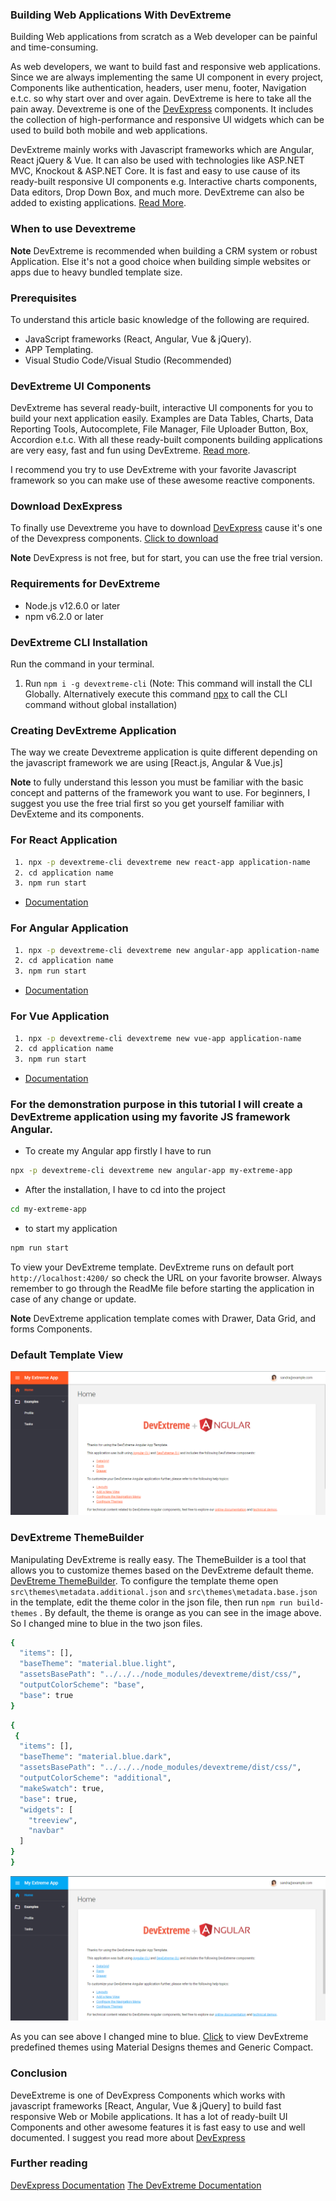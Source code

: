 ### Building Web Applications With DevExtreme

Building Web applications from scratch as a Web developer can be painful and time-consuming.

As web developers, we want to build fast and responsive web applications. Since we are always implementing the same UI component in every project, Components like authentication, headers, user menu, footer, Navigation e.t.c. so why start over and over again. DevExtreme is here to take all the pain away. Devextreme is one of the [DevExpress](https://www.devexpress.com/) components. It includes the collection of high-performance and responsive UI widgets which can be used to build both mobile and web applications.

DevExtreme mainly works with Javascript frameworks which are Angular, React jQuery & Vue. It can also be used with technologies like ASP.NET MVC, Knockout & ASP.NET Core. It is fast and easy to use cause of its ready-built responsive UI components e.g. Interactive charts components, Data editors, Drop Down Box, and much more. DevExtreme can also be added to existing applications. [Read More](https://js.devexpress.com/). 

### When to use Devextreme
**Note** DevExtreme is recommended when building a CRM system or robust Application. Else it's not a good choice when building simple websites or apps due to heavy bundled template size. 

### Prerequisites
To understand this article basic knowledge of the following are required.
- JavaScript frameworks (React, Angular, Vue & jQuery).
- APP Templating.
- Visual Studio Code/Visual Studio (Recommended)

### DevExtreme UI Components
DevExtreme has several ready-built, interactive UI components for you to build your next application easily. Examples are Data Tables, Charts, Data Reporting Tools, Autocomplete, File Manager, File Uploader  Button, Box, Accordion e.t.c. With all these ready-built components building applications are very easy, fast and fun using DevExtreme.  [Read more](https://js.devexpress.com/Documentation/Guide/UI_Components/).

I recommend you try to use DevExtreme with your favorite Javascript framework so you can make use of these awesome reactive components.

### Download DexExpress
To finally use Devextreme you have to download [DevExpress](https://www.devexpress.com/) cause it's one of the Devexpress components. [Click to download](https://js.devexpress.com/Download/)

**Note** DevExpress is not free, but for start, you can use the free trial version.

### Requirements for DevExtreme
- Node.js v12.6.0 or later
- npm v6.2.0 or later

### DevExtreme CLI Installation
Run the command in your terminal.
1. Run `npm i -g devextreme-cli` (Note: This command will install the CLI Globally. Alternatively execute this command [npx](https://www.npmjs.com/) to call the CLI command without global installation)

### Creating DevExtreme Application
The way we create Devextreme application is quite different depending on the javascript framework we are using [React.js, Angular & Vue.js]

**Note** to fully understand this lesson you must be familiar with the basic concept and patterns of the framework you want to use. For beginners, I suggest you use the free trial first so you get yourself familiar with DevExteme and its components.

### For React Application
```bash
 1. npx -p devextreme-cli devextreme new react-app application-name
 2. cd application name
 3. npm run start
```
- [Documentation](https://js.devexpress.com/Documentation/Guide/React_Components/Create_a_DevExtreme_Application/)

### For Angular Application
```bash
 1. npx -p devextreme-cli devextreme new angular-app application-name
 2. cd application name
 3. npm run start
```
- [Documentation](https://js.devexpress.com/Documentation/Guide/Angular_Components/Getting_Started/Create_a_DevExtreme_Application/)

### For Vue Application
```bash
 1. npx -p devextreme-cli devextreme new vue-app application-name
 2. cd application name
 3. npm run start
```
- [Documentation](https://js.devexpress.com/Documentation/Guide/Vue_Components/Create_a_DevExtreme_Application/)

### For the demonstration purpose in this tutorial I will create a DevExtreme application using my favorite JS framework Angular.

- To create my Angular app firstly I have to run 
```bash
npx -p devextreme-cli devextreme new angular-app my-extreme-app

```
- After the installation, I have to cd into the project
```bash
cd my-extreme-app

```
- to start my application
```bash
npm run start

```
To view your DevExtreme template. DevExtreme runs on default port `http://localhost:4200/` so check the URL on your favorite browser. Always remember to go through the ReadMe file before starting the application in case of any change or update. 

**Note** DevExtreme application template comes with Drawer, Data Grid, and forms Components.

### Default Template View

![image info](image1.png)

### DevExtreme ThemeBuilder
Manipulating DevExtreme is really easy. The ThemeBuilder is a tool that allows you to customize themes based on the DevExtreme default theme. [DevEtreme ThemeBuilder](https://devexpress.github.io/ThemeBuilder/).
 To configure the template theme open `src\themes\metadata.additional.json` and `src\themes\metadata.base.json` in the template,  edit the theme color in the json file, then run `npm run build-themes` . By default, the theme is orange as you can see in the image above. So I changed mine to blue in the two json files.
```bash
{
  "items": [],
  "baseTheme": "material.blue.light",
  "assetsBasePath": "../../../node_modules/devextreme/dist/css/",
  "outputColorScheme": "base",
  "base": true
}
```

```bash
{
 {
  "items": [],
  "baseTheme": "material.blue.dark",
  "assetsBasePath": "../../../node_modules/devextreme/dist/css/",
  "outputColorScheme": "additional",
  "makeSwatch": true,
  "base": true,
  "widgets": [
    "treeview",
    "navbar"
  ]
}
}
```
![image info](image2.png)

As you can see above I changed mine to blue. [Click](https://js.devexpress.com/Documentation/Guide/Themes_and_Styles/Predefined_Themes/) to view DevExtreme predefined themes using Material Designs themes and Generic Compact.

### Conclusion
DeveExtreme is one of DevExpress Components which works with javascript frameworks [React, Angular, Vue & jQuery] to build fast responsive Web or Mobile applications. It has a lot of ready-built UI Components and other awesome features it is fast easy to use and well documented. 
I suggest you read more about [DevExpress](https://docs.devexpress.com/)  

### Further reading
[DevExpress Documentation](https://docs.devexpress.com/)
[The DevExtreme Documentation](https://js.devexpress.com/Overview/)

